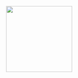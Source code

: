 

<div>
<a href="https://https://github.com/Kauaprestes1">
<img height="180em" src="https://github-readme-stats.vercel.app/api?username=Kauaprestes1&show_icons=true&theme=dracula&include_all_commits=true&count_private=true"/>
</div>
  
 
